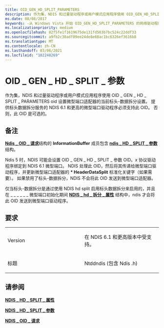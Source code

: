```yaml
---
title: OID_GEN_HD_SPLIT_PARAMETERS
description: 作为集，NDIS 和过量驱动程序或用户模式应用程序使用 OID_GEN_HD_SPLIT_PARAMETERS OID 设置微型端口适配器的当前标头-数据拆分设置。
ms.date: 08/08/2017
keywords: -从 Windows Vista 开始 OID_GEN_HD_SPLIT_PARAMETERS 的网络驱动程序
ms.localizationpriority: medium
ms.openlocfilehash: 82f5fe1f1619675de131fd503b7bc524c22ddf33
ms.sourcegitcommit: a9fb2c30adf09ee24de8e68ac1bc6326ef3616b8
ms.translationtype: MT
ms.contentlocale: zh-CN
ms.lasthandoff: 03/06/2021
ms.locfileid: "102248269"
---
```

# <a name="oid_gen_hd_split_parameters"></a>OID \_ GEN \_ HD \_ SPLIT \_ 参数


作为集，NDIS 和过量驱动程序或用户模式应用程序使用 OID \_ GEN \_ HD \_ SPLIT \_ PARAMETERS oid 设置微型端口适配器的当前标头-数据拆分设置。 提供标头数据拆分服务的 NDIS 6.1 和更高的微型端口驱动程序必须支持此 OID。 否则，此 OID 是可选的。

<a name="remarks"></a>备注
-------

[**Ndis \_ OID \_ 请求**](/windows-hardware/drivers/ddi/oidrequest/ns-oidrequest-ndis_oid_request)结构的 **InformationBuffer** 成员包含 [**ndis \_ HD \_ SPLIT \_ 参数**](/windows-hardware/drivers/ddi/ntddndis/ns-ntddndis-_ndis_hd_split_parameters)结构。

Ndis 5 时，NDIS 可能会设置 OID \_ GEN \_ HD \_ SPLIT \_ 参数 OID。*x* 协议驱动程序绑定到 NDIS 6.1 微型端口。 NDIS 处理此 OID，然后将其传递给微型端口驱动程序，并更新微型端口适配器的 **\* HeaderDataSplit** 标准化关键字（如果需要）。 如果禁用了标头-数据拆分，NDIS 不会将此 OID 发送到微型端口适配器。

仅当标头-数据拆分是通过使用 NDIS hd split 启用标头数据拆分来启用的，并且在 \_ \_ \_ \_ \_ \_ 微型端口初始化期间 [**NDIS \_ hd \_ 拆分 \_ 属性**](/windows-hardware/drivers/ddi/ndis/ns-ndis-_ndis_hd_split_attributes) 结构中，ndis 才会将此 OID 发送到微型端口驱动程序。

<a name="requirements"></a>要求
------------

<table>
<colgroup>
<col width="50%" />
<col width="50%" />
</colgroup>
<tbody>
<tr class="odd">
<td><p>Version</p></td>
<td><p>在 NDIS 6.1 和更高版本中受支持。</p></td>
</tr>
<tr class="even">
<td><p>标题</p></td>
<td>Ntddndis (包含 Ndis .h) </td>
</tr>
</tbody>
</table>

## <a name="see-also"></a>请参阅


[**NDIS \_ HD \_ SPLIT \_ 属性**](/windows-hardware/drivers/ddi/ndis/ns-ndis-_ndis_hd_split_attributes)

[**NDIS \_ HD \_ SPLIT \_ 参数**](/windows-hardware/drivers/ddi/ntddndis/ns-ntddndis-_ndis_hd_split_parameters)

[**NDIS \_ OID \_ 请求**](/windows-hardware/drivers/ddi/oidrequest/ns-oidrequest-ndis_oid_request)

 

